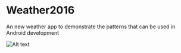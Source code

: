 # Weather2016
An new weather app to demonstrate the patterns that can be used in Android development





![Alt text](https://docs.google.com/uc?export=download&id=0BwmSBnU6HzgSRFZhQmF2clZBbU0 "Optional title")
